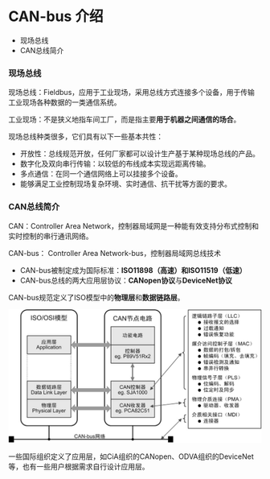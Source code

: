 # CAN-bus 介绍

* 现场总线
* CAN总线简介

### 现场总线

现场总线：Fieldbus，应用于工业现场，采用总线方式连接多个设备，用于传输工业现场各种数据的一类通信系统。

工业现场：不是狭义地指车间工厂，而是指主要**用于机器之间通信的场合**。

现场总线种类很多，它们具有以下一些基本共性：

* 开放性：总线规范开放，任何厂家都可以设计生产基于某种现场总线的产品。
* 数字化及双向串行传输：以较低的布线成本实现远距离传输。
* 多点通信：在同一个通信网络上可以挂接多个设备。
* 能够满足工业控制现场复杂环境、实时通信、抗干扰等方面的要求。

### CAN总线简介

CAN：Controller Area Network，控制器局域网是一种能有效支持分布式控制和实时控制的串行通讯网络。

CAN-bus： Controller Area Network-bus，控制器局域网总线技术

* CAN-bus被制定成为国际标准：**ISO11898（高速）**和**ISO11519（低速）**
* CAN-bus总线的两大应用层协议：**CANopen协议**与**DeviceNet协议**

CAN-bus规范定义了ISO模型中的**物理层**和**数据链路层**。

![CAN-bus的ISO模型](../images/CAN-1.1.jpg)

一些国际组织定义了应用层，如CiA组织的CANopen、ODVA组织的DeviceNet等，也有一些用户根据需求自行设计应用层。
